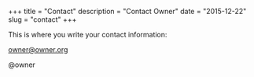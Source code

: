 +++
title = "Contact"
description = "Contact Owner"
date = "2015-12-22"
slug = "contact"
+++



This is where you write your contact information:

owner@owner.org

@owner


